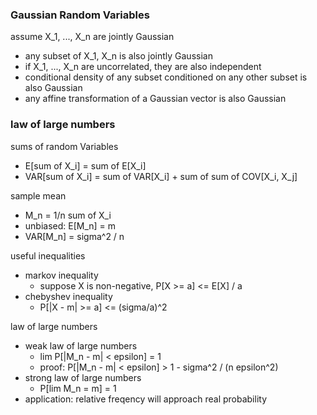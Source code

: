 ### Gaussian Random Variables

assume X_1, ..., X_n are jointly Gaussian
- any subset of X_1, X_n is also jointly Gaussian
- if X_1, ..., X_n are uncorrelated, they are also independent
- conditional density of any subset conditioned on any other subset is also Gaussian
- any affine transformation of a Gaussian vector is also Gaussian

### law of large numbers

sums of random Variables
- E[sum of X_i] = sum of E[X_i]
- VAR[sum of X_i] = sum of VAR[X_i] + sum of sum of COV[X_i, X_j]

 sample mean
 - M_n = 1/n sum of X_i
 - unbiased: E[M_n] = m
 - VAR[M_n] = sigma^2 / n

useful inequalities
- markov inequality
    - suppose X is non-negative, P[X >= a] <= E[X] / a
- chebyshev inequality
    - P[|X - m| >= a] <= (sigma/a)^2

law of large numbers
- weak law of large numbers
    - lim P[|M_n - m| < epsilon] = 1
    - proof: P[|M_n - m| < epsilon] > 1 - sigma^2 / (n epsilon^2)
- strong law of large numbers
    - P[lim M_n = m] = 1
- application: relative freqency will approach real probability
